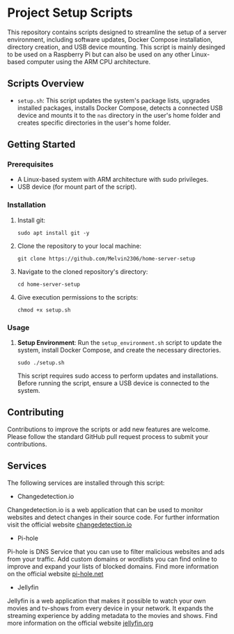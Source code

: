 # Project Setup Scripts

This repository contains scripts designed to streamline the setup of a server environment, including software updates, Docker Compose installation, directory creation, and USB device mounting. This script is mainly desinged to be used on a Raspberry Pi but can also be used on any other Linux-based computer using the ARM CPU architecture.

## Scripts Overview

- `setup.sh`: This script updates the system's package lists, upgrades installed packages, installs Docker Compose, detects a connected USB device and mounts it to the `nas` directory in the user's home folder and creates specific directories in the user's home folder.

## Getting Started

### Prerequisites

- A Linux-based system with ARM architecture with sudo privileges.
- USB device (for mount part of the script).

### Installation

1. Install git:

   ```
   sudo apt install git -y
   ```

2. Clone the repository to your local machine:

   ```
   git clone https://github.com/Melvin2306/home-server-setup
   ```

3. Navigate to the cloned repository's directory:

   ```
   cd home-server-setup
   ```

4. Give execution permissions to the scripts:

   ```
   chmod +x setup.sh
   ```

### Usage

1. **Setup Environment**: Run the `setup_environment.sh` script to update the system, install Docker Compose, and create the necessary directories.

   ```
   sudo ./setup.sh
   ```

   This script requires sudo access to perform updates and installations. Before running the script, ensure a USB device is connected to the system. 

## Contributing

Contributions to improve the scripts or add new features are welcome. Please follow the standard GitHub pull request process to submit your contributions.

## Services

The following services are installed through this script:

- Changedetection.io

Changedetection.io is a web application that can be used to monitor websites and detect changes in their source code. For further information visit the official website [changedetection.io](https://changedetection.io/)

- Pi-hole

Pi-hole is DNS Service that you can use to filter malicious websites and ads from your traffic. Add custom domains or wordlists you can find online to improve and expand your lists of blocked domains. Find more information on the official website [pi-hole.net](https://pi-hole.net/)

- Jellyfin

Jellyfin is a web application that makes it possible to watch your own movies and tv-shows from every device in your network. It expands the streaming experience by adding metadata to the movies and shows. Find more information on the official website [jellyfin.org](https://jellyfin.org/)